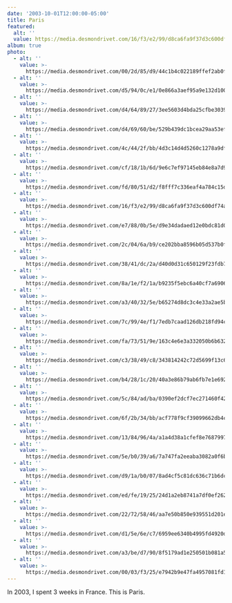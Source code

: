 ```yaml
---
date: '2003-10-01T12:00:00-05:00'
title: Paris
featured:
  alt: ''
  value: https://media.desmondrivet.com/16/f3/e2/99/d8ca6fa9f37d3c600df74a94ed47e85a5726663c7fec97f9e1eec0be.jpg
album: true
photo:
  - alt: ''
    value: >-
      https://media.desmondrivet.com/00/2d/85/d9/44c1b4c022189ffef2ab0f1d138b12ff8ad6fa894163f5bc81802af7.jpg
  - alt: ''
    value: >-
      https://media.desmondrivet.com/d5/94/0c/e1/0e866a3aef95a9e132d1007721adba8383eeb1fbaf8b34e9bfee54be.jpg
  - alt: ''
    value: >-
      https://media.desmondrivet.com/d4/64/89/27/3ee5603d4bda25cfbe3039cd07583e0d83047ebd5c333f7755dc6a6e.jpg
  - alt: ''
    value: >-
      https://media.desmondrivet.com/d4/69/60/be/529b439dc1bcea29aa53ef19c3cced63b1cffa4f274947016cf219b5.jpg
  - alt: ''
    value: >-
      https://media.desmondrivet.com/4c/44/2f/bb/4d3c14d4d5260c1278a9dfebde5a58737d85feafe05d8f214210f4f6.jpg
  - alt: ''
    value: >-
      https://media.desmondrivet.com/cf/18/1b/6d/9e6c7ef97145eb84e8a7d93513cd9da03e43865b6b4b00551778e3f6.jpg
  - alt: ''
    value: >-
      https://media.desmondrivet.com/fd/80/51/d2/f8fff7c336eaf4a784c15d6db8f9da93c7bbf5bd96f51a98324ea739.jpg
  - alt: ''
    value: >-
      https://media.desmondrivet.com/16/f3/e2/99/d8ca6fa9f37d3c600df74a94ed47e85a5726663c7fec97f9e1eec0be.jpg
  - alt: ''
    value: >-
      https://media.desmondrivet.com/e7/88/0b/5e/d9e34dadaed12e0bdc81d0d5208256a2bc0eaaac7194b21e7289d997.jpg
  - alt: ''
    value: >-
      https://media.desmondrivet.com/2c/04/6a/b9/ce202bba8596b05d537b0f64a67b57a0a96bb2dfaf0d4e49483c77ec.jpg
  - alt: ''
    value: >-
      https://media.desmondrivet.com/38/41/dc/2a/d40d0d31c650129f23fdb7b8095858dea20ca4cfcd177a8d285ecc40.jpg
  - alt: ''
    value: >-
      https://media.desmondrivet.com/8a/1e/f2/1a/b9235f5ebc6a40cf7a690604f0d7b56368942bafec2344414eac01ff.jpg
  - alt: ''
    value: >-
      https://media.desmondrivet.com/a3/40/32/5e/b65274d8dc3c4e33a2ae5b1283fa047a968f0b8a4cc257b4422f44dd.jpg
  - alt: ''
    value: >-
      https://media.desmondrivet.com/7c/99/4e/f1/7edb7caad126db218fd94c537015d6683facc9878267bc4862f413e0.jpg
  - alt: ''
    value: >-
      https://media.desmondrivet.com/fa/73/51/9e/163c4e6e3a332050b6b6327b9eb4130b0790dedc1d1c335f629f1d9a.jpg
  - alt: ''
    value: >-
      https://media.desmondrivet.com/c3/38/49/c8/343814242c72d5699f13c6e53ec37230c3f7a00e465ab9969341e978.jpg
  - alt: ''
    value: >-
      https://media.desmondrivet.com/b4/28/1c/20/40a3e86b79ab6fb7e1e6929a0f35ec4e6920424eddc1205512a47bad.jpg
  - alt: ''
    value: >-
      https://media.desmondrivet.com/5c/84/ad/ba/0390ef2dcf7ec271460f4272035ace3528ad84ccab328b62359ddd0f.jpg
  - alt: ''
    value: >-
      https://media.desmondrivet.com/6f/2b/34/bb/acf778f9cf39099662db4c403ccb35342f33692cbebb0bee7c3886dc.jpg
  - alt: ''
    value: >-
      https://media.desmondrivet.com/13/84/96/4a/a1a4d38a1cfef8e7687997a4773e3d15a13c9a77703ad6fc40948a85.jpg
  - alt: ''
    value: >-
      https://media.desmondrivet.com/5e/b0/39/a6/7a747fa2eeaba3082a0f6bb045f27bee1f53c4924e02d808eb15fcdc.jpg
  - alt: ''
    value: >-
      https://media.desmondrivet.com/d9/1a/b0/07/8ad4cf5c81dc636c71b6dc70619216ca413183e9c5ec431b7df49129.jpg
  - alt: ''
    value: >-
      https://media.desmondrivet.com/ed/fe/19/25/24d1a2eb8741a7df0ef262221146f1d236dfe04a13cdab20f91dddeb.jpg
  - alt: ''
    value: >-
      https://media.desmondrivet.com/22/72/58/46/aa7e50b850e939551d201e95fde5fbd3a3d88d6f40d04009dbc82931.jpg
  - alt: ''
    value: >-
      https://media.desmondrivet.com/d1/5e/6e/c7/6959ee6340b4995fd4920d73e541fbcbbebf9072265720ddbf5c632f.jpg
  - alt: ''
    value: >-
      https://media.desmondrivet.com/a3/be/d7/90/8f5179ad1e250501b081a515ad559772af179ec0a26262c187ebb0ec.jpg
  - alt: ''
    value: >-
      https://media.desmondrivet.com/00/03/f3/25/e7942b9e47fa4957081fd199eee26b2f2f61d63161417a43de9a9c2d.jpg
---
```


In 2003, I spent 3 weeks in France.  This is Paris.

